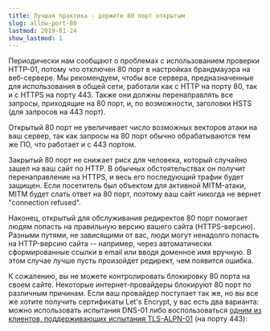 ```yaml
---
title: Лучшая практика - держите 80 порт открытым
slug: allow-port-80
lastmod: 2019-01-24
show_lastmod: 1
---
```



Периодически нам сообщают о проблемах с использованием проверки HTTP-01, потому что отключен 80 порт в настройках брандмауэра на веб-сервере. Мы рекомендуем, чтобы все сервера, предназначенные для использования в общей сети, работали как с HTTP на порту 80, так и с HTTPS на порту 443. Также они должны перенаправлять все запросы, приходящие на 80 порт, и, по возможности, заголовки HSTS (для запросов на 443 порт).

Открытый 80 порт не увеличивает число возможных векторов атаки на ваш сервер, так как запросы на 80 порт обычно обрабатываются тем же ПО, что работает и с 443 портом.

Закрытый 80 порт не снижает риск для человека, который случайно зашел на ваш сайт по HTTP. В обычных обстоятельствах он получит перенаправление на HTTPS, и весь его последующий трафик будет защищен. Если посетитель был объектом для активной MITM-атаки, MITM будет слать ответ на 80 порт, поэтому ваш сайт никогда не вернет "connection refused".

Наконец, открытый для обслуживания редиректов 80 порт помогает людям попасть на правильную версию вашего сайта (HTTPS-версию). Разными путями, не зависящими от вас, люди могут ненадолго попасть на HTTP-версию сайта -- например, через автоматически сформированные ссылки в email или вводя доменное имя вручную. В этом случае лучше пусть произойдет редирект, чем появится ошибка.

К сожалению, вы не можете контролировать блокировку 80 порта на своем сайте. Некоторые интернет-провайдеры блокируют 80 порт по различным причинам. Если ваш провайдер поступает так же, но вы все же хотите получить сертификаты Let's Encrypt, у вас есть два варианта: можно использовать испытания DNS-01 либо воспользоваться [одним из клиентов, поддерживающих испытания TLS-ALPN-01](https://community.letsencrypt.org/t/which-client-support-tls-alpn-challenge/75859/2) (на порту 443):
